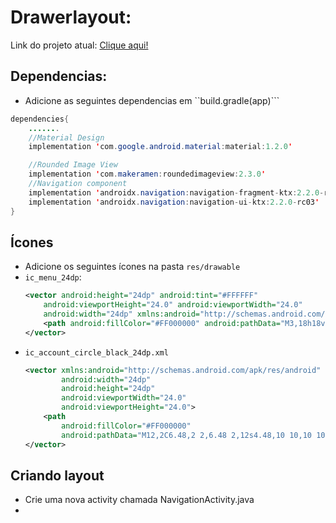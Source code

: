 # Drawerlayout:
Link do projeto atual: [Clique aqui!](FirebaseApp-home.zip)
## Dependencias:
- Adicione as seguintes dependencias em ``build.gradle(app)```
```java
dependencies{
    .......
    //Material Design
    implementation 'com.google.android.material:material:1.2.0'

    //Rounded Image View
    implementation 'com.makeramen:roundedimageview:2.3.0'
    //Navigation component
    implementation 'androidx.navigation:navigation-fragment-ktx:2.2.0-rc03'
    implementation 'androidx.navigation:navigation-ui-ktx:2.2.0-rc03'
}
```
## Ícones
- Adicione os seguintes ícones na pasta ``res/drawable``
- ``ic_menu_24dp``:
    ```xml
    <vector android:height="24dp" android:tint="#FFFFFF"
        android:viewportHeight="24.0" android:viewportWidth="24.0"
        android:width="24dp" xmlns:android="http://schemas.android.com/apk/res/android">
        <path android:fillColor="#FF000000" android:pathData="M3,18h18v-2L3,16v2zM3,13h18v-2L3,11v2zM3,6v2h18L21,6L3,6z"/>
    </vector>
    ```
- ``ic_account_circle_black_24dp.xml``
    ```xml
    <vector xmlns:android="http://schemas.android.com/apk/res/android"
            android:width="24dp"
            android:height="24dp"
            android:viewportWidth="24.0"
            android:viewportHeight="24.0">
        <path
            android:fillColor="#FF000000"
            android:pathData="M12,2C6.48,2 2,6.48 2,12s4.48,10 10,10 10,-4.48 10,-10S17.52,2 12,2zM12,5c1.66,0 3,1.34 3,3s-1.34,3 -3,3 -3,-1.34 -3,-3 1.34,-3 3,-3zM12,19.2c-2.5,0 -4.71,-1.28 -6,-3.22 0.03,-1.99 4,-3.08 6,-3.08 1.99,0 5.97,1.09 6,3.08 -1.29,1.94 -3.5,3.22 -6,3.22z"/>
    </vector>
    ```

## Criando layout
- Crie uma nova activity chamada NavigationActivity.java
- 